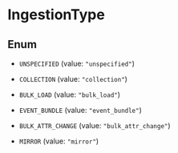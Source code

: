 
# IngestionType

## Enum


* `UNSPECIFIED` (value: `"unspecified"`)

* `COLLECTION` (value: `"collection"`)

* `BULK_LOAD` (value: `"bulk_load"`)

* `EVENT_BUNDLE` (value: `"event_bundle"`)

* `BULK_ATTR_CHANGE` (value: `"bulk_attr_change"`)

* `MIRROR` (value: `"mirror"`)



